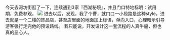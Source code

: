 今天去河坊街逛了一下，连续遇到3家『西湖秘境』，并且门口特地标明：试用期，免费参观。
![](https://my-public-pic.oss-cn-hangzhou.aliyuncs.com/202206201717584.jpg)
进去以后，发现，我了个曹，就门口一小段路是这种style，进去就是一个二楼的饰品店，甚至店里面的地面加上标语，单向入口，心理暗示引导游客强行走完他的预设路线。
我只能说，开发设计这一套流程的人真牛逼，但也真的恶心人。